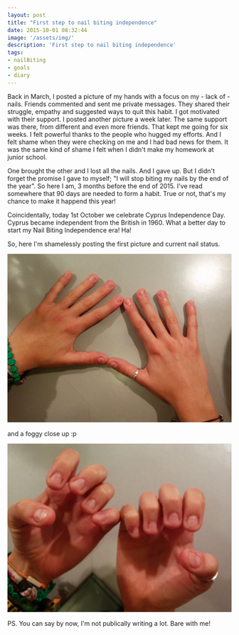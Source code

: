 ```yaml
---
layout: post
title: "First step to nail biting independence"
date: 2015-10-01 08:32:44
image: '/assets/img/'
description: 'First step to nail biting independence'
tags:
- nailBiting
- goals
- diary
---
```


Back in March, I posted a picture of my hands with a focus on my - lack of - nails. Friends commented and sent me private messages. They shared their struggle, empathy and suggested ways to quit this habit. I got motivated with their support. I posted another picture a week later. The same support was there, from different and even more friends. That kept me going for six weeks. I felt powerful thanks to the people who hugged my efforts. And I felt shame when they were checking on me and I had bad news for them. It was the same kind of shame I felt when I didn't make my homework at junior school.

One brought the other and I lost all the nails. And I gave up. But I didn't forget the promise I gave to myself; "I will stop biting my nails by the end of the year". So here I am, 3 months before the end of 2015. I've read somewhere that 90 days are needed to form a habit. True or not, that's my chance to make it happend this year!

Coincidentally, today 1st October we celebrate Cyprus Independence Day. Cyprus became independent from the British in 1960. What a better day to start my Nail Biting Independence era! Ha!

So, here I'm shamelessly posting the first picture and current nail status.

<img itemprop="image" src="/assets/img/nails/20151001.jpg" alt="Maria Stylianou">

and a foggy close up :p

<img itemprop="image" src="/assets/img/nails/20151001b.jpg" alt="Maria Stylianou">



PS. You can say by now, I'm not publically writing a lot. Bare with me!

